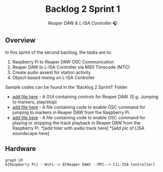 <h1 align="center">
  Backlog 2 Sprint 1
</h1>

<p align="center">
  <i align="center">Reaper DAW & L-ISA Controller </i>🎧
</p>

## Overview
In this sprint of the second backlog, the tasks are to:
1. Raspberry Pi to Reaper DAW OSC Communication
2. Reaper DAW to L-ISA Controller via MIDI Timecode (MTC)
3. Create audio assest for station activity
4. Object-based mixing on L-ISA Controller

Sample codes can be found in the 'Backlog 2 Sprint1' Folder

* [add file here](./Gui.py) - A GUI containing controls for Reaper DAW. (E.g. Jumping to markers, play/stop)
* [add file here](./markers.py) - A file containing code to enable OSC command for jumping to markers in Reaper DAW from the Raspberry Pi.
* [add file here](./play_stop.py) - A file containing code to enable OSC command for playing or stopping the track playback in Reaper DAW from the Raspberry Pi.
*[add foler with audio track here]
*[add pic of LISA soundscape here]

## Hardware
```mermaid
graph LR
A[Raspberry Pi] --WiFi--> B[Reaper DAW] --MTC--> C[L-ISA Controller]
```